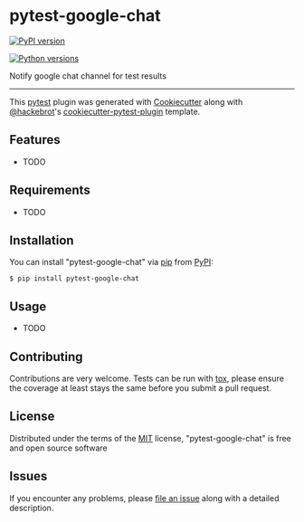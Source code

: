 pytest-google-chat
==================

[![PyPI version](https://img.shields.io/pypi/v/pytest-google-chat.svg)](https://pypi.org/project/pytest-google-chat)

[![Python versions](https://img.shields.io/pypi/pyversions/pytest-google-chat.svg)](https://pypi.org/project/pytest-google-chat)


Notify google chat channel for test results

------------------------------------------------------------------------

This [pytest](https://github.com/pytest-dev/pytest) plugin was generated
with [Cookiecutter](https://github.com/audreyr/cookiecutter) along with
[\@hackebrot](https://github.com/hackebrot)\'s
[cookiecutter-pytest-plugin](https://github.com/pytest-dev/cookiecutter-pytest-plugin)
template.

Features
--------

-   TODO

Requirements
------------

-   TODO

Installation
------------

You can install \"pytest-google-chat\" via
[pip](https://pypi.org/project/pip/) from
[PyPI](https://pypi.org/project):

    $ pip install pytest-google-chat

Usage
-----

-   TODO

Contributing
------------

Contributions are very welcome. Tests can be run with
[tox](https://tox.readthedocs.io/en/latest/), please ensure the coverage
at least stays the same before you submit a pull request.

License
-------

Distributed under the terms of the
[MIT](http://opensource.org/licenses/MIT) license,
\"pytest-google-chat\" is free and open source software

Issues
------

If you encounter any problems, please [file an
issue](https://github.com/geokats7/pytest-google-chat/issues) along with
a detailed description.
